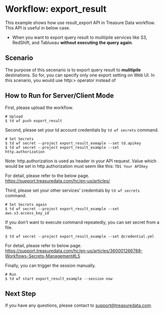 # Workflow: export_result
This example shows how use result_export API in Treasure Data workflow. This API is useful in below case.
- When you want to export query result to mulitipile services like S3, RedShift, and Tablueau **without executing the query again**.

## Scenario
The purpose of this secenario is to export query result to **mulitipile** destinations. So for, you can specify only one export setting on Web UI. In this scenario, you would use http:> operator instead of 

## How to Run for Server/Client Mode
First, please upload the workflow.
```
# Upload
$ td wf push export_result
```

Second, please set your td account credentials by ```td wf secrets``` command.
```
# Set Secrets
$ td wf secret --project export_result_exmaple --set td.apikey
$ td wf secret --project export_result_example --set http.authorization
```

Note: http.authorization is used as header in your API request. 
Value which would be set in http.authorization must seem like this: ```TD1 Your APIKey```

For detail, please refer to the below page.
https://support.treasuredata.com/hc/en-us/articles/


Third, please set your other services' credentials by ```td wf secrets``` command.
```
# Set Secrets again
$ td wf secret --project export_result_example --set aws.s3.access_key_id
```

If you don't want to execute command repeatedly, you can set secret from a file.
```
$ td wf secret --project export_result_example --set @credential.yml
```

For detail, please refer to below page.
https://support.treasuredata.com/hc/en-us/articles/360001266788-Workflows-Secrets-Management#L5

Finally, you can trigger the session manually.

```
# Run
$ td wf start export_result_example --session now
```

## Next Step
If you have any questions, please contact to support@treasuredata.com.
